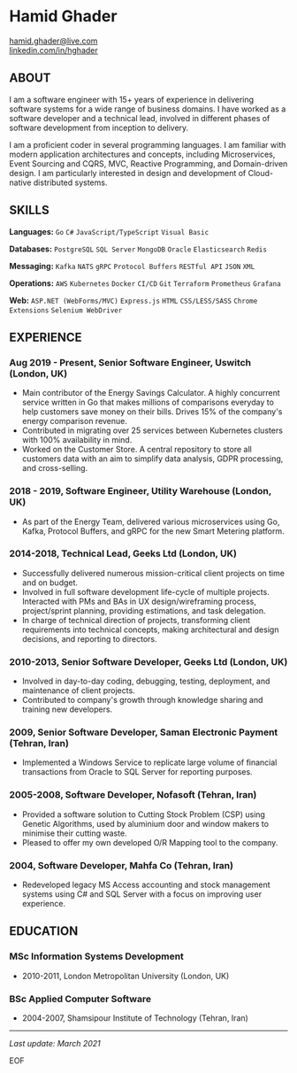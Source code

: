 
# Hamid Ghader 
[hamid.ghader@live.com](mailto:hamid.ghader@live.com)\
[linkedin.com/in/hghader](https://www.linkedin.com/in/hghader)

## ABOUT
I am a software engineer with 15+ years of experience in delivering software systems for a wide range of business domains. I have worked as a software developer and a technical lead, involved in different phases of software development from inception to delivery.

I am a proficient coder in several programming languages. I am familiar with modern application architectures and concepts, including Microservices, Event Sourcing and CQRS, MVC, Reactive Programming, and Domain-driven design. I am particularly interested in design and development of Cloud-native distributed systems.

## SKILLS

**Languages:** `Go` `C#` `JavaScript/TypeScript` `Visual Basic`

**Databases:** `PostgreSQL` `SQL Server` `MongoDB` `Oracle` `Elasticsearch` `Redis`

**Messaging:** `Kafka` `NATS` `gRPC` `Protocol Buffers` `RESTful API` `JSON` `XML`

**Operations:** `AWS` `Kubernetes` `Docker` `CI/CD` `Git` `Terraform` `Prometheus` `Grafana`

**Web:** `ASP.NET (WebForms/MVC)` `Express.js` `HTML` `CSS/LESS/SASS` `Chrome Extensions` `Selenium WebDriver`

## EXPERIENCE

### Aug 2019 - Present, Senior Software Engineer, Uswitch (London, UK)
- Main contributor of the Energy Savings Calculator. A highly concurrent service written in Go that makes millions of comparisons everyday to help customers save money on their bills. Drives 15% of the company's energy comparison revenue.
- Contributed in migrating over 25 services between Kubernetes clusters with 100% availability in mind.
- Worked on the Customer Store. A central repository to store all customers data with an aim to simplify data analysis, GDPR processing, and cross-selling. 

### 2018 - 2019, Software Engineer, Utility Warehouse (London, UK)
- As part of the Energy Team, delivered various microservices using Go, Kafka, Protocol Buffers, and gRPC for the new Smart Metering platform.

### 2014-2018, Technical Lead, Geeks Ltd (London, UK)
- Successfully delivered numerous mission-critical client projects on time and on budget.
- Involved in full software development life-cycle of multiple projects. Interacted with PMs and BAs in UX design/wireframing process, project/sprint planning, providing estimations, and task delegation.
- In charge of technical direction of projects, transforming client requirements into technical concepts, making architectural and design decisions, and reporting to directors.

### 2010-2013, Senior Software Developer, Geeks Ltd (London, UK)
- Involved in day-to-day coding, debugging, testing, deployment, and maintenance of client projects.
- Contributed to company's growth through knowledge sharing and training new developers.

### 2009, Senior Software Developer, Saman Electronic Payment (Tehran, Iran)
- Implemented a Windows Service to replicate large volume of financial transactions from Oracle to SQL Server for reporting purposes.

### 2005-2008, Software Developer, Nofasoft (Tehran, Iran)
- Provided a software solution to Cutting Stock Problem (CSP) using Genetic Algorithms, used by aluminium door and window makers to minimise their cutting waste.
- Pleased to offer my own developed O/R Mapping tool to the company.

### 2004, Software Developer, Mahfa Co (Tehran, Iran)
- Redeveloped legacy MS Access accounting and stock management systems using C# and SQL Server with a focus on improving user experience.

## EDUCATION

### MSc Information Systems Development
- 2010-2011, London Metropolitan University (London, UK)

### BSc Applied Computer Software
- 2004-2007, Shamsipour Institute of Technology (Tehran, Iran)

---
_Last update: March 2021_

EOF
